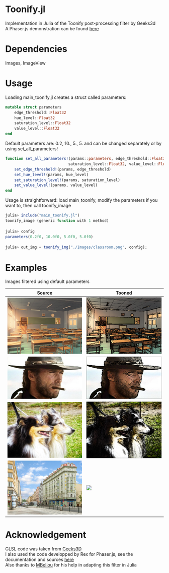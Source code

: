 # Toonify.jl
Implementation in Julia of the Toonify post-processing filter by Geeks3d\
A Phaser.js demonstration can be found [here](https://codepen.io/rexrainbow/full/ErWNXa)

# Dependencies
Images, ImageView

# Usage
Loading main_toonify.jl creates a struct called parameters:
```julia
mutable struct parameters
    edge_threshold::Float32
    hue_level::Float32
    saturation_level::Float32
    value_level::Float32
end
```

Default parameters are: 0.2, 10., 5., 5.
and can be changed separately or by using set_all_parameters!
```julia
function set_all_parameters!(params::parameters, edge_threshold::Float32, hue_level::Float32, 
                            saturation_level::Float32, value_level::Float32)
    set_edge_threshold!(params, edge_threshold)
    set_hue_level!(params, hue_level)
    set_saturation_level!(params, saturation_level)
    set_value_level!(params, value_level)
end
```

Usage is straightforward: load main_toonify, modify the parameters if you want to, then call toonify_image
```julia
julia> include("main_toonify.jl")
toonify_image (generic function with 1 method)

julia> config
parameters(0.2f0, 10.0f0, 5.0f0, 5.0f0)

julia> out_img = toonify_img("./Images/classroom.png", config);

```

# Examples
Images filtered using default parameters

Source | Tooned
------ | ------
![](./images/source/classroom.png)|![](./images/tooned/classroom.png)
![](./images/source/clint_eastwood.jpg)|![](./images/tooned/clint_eastwood.png)
![](./images/source/dogs.jpg)|![](./images/tooned/dogs.png)
![](./images/source/city.jpg)|![](./images/tooned/city.png)


# Acknowledgement
GLSL code was taken from [Geeks3D](https://www.geeks3d.com/20140523/glsl-shader-library-toonify-post-processing-filter/)\
I also used the code developped by Rex for Phaser.js, see the documentation and sources [here](https://rexrainbow.github.io/phaser3-rex-notes/docs/site/shader-toonify/)\
Also thanks to [MBeliou](https://github.com/MBeliou) for his help in adapting this filter in Julia
